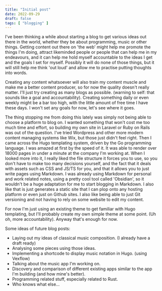 ```yaml
---
title: "Initial post"
date: 2022-09-29
draft: false
tags: [ "blogging" ]
---
```


I've been thinking a while about starting a blog to get various ideas out there in the world, whether they be about programming, music or other things.
Getting content out there on 'the web' might help me promote the things I'm doing, attract likeminded people or people that can help me in my endeavours,
and it can help me hold myself accountable to the ideas I get and the goals I set for myself.
Possibly it will do none of those things, but it will still help me think 'out loud' and allow me to practise putting thoughts into words.

Creating any content whatsoever will also train my content muscle and make me a better content producer,
so for now the quality doesn't really matter. I'll just try creating as many blogs as possible. (warning to self: that sounds like a goal and accountability).
Creating something daily or even weekly might be a bar too high, with the little amount of free time I have these days.
I won't set any goals for now, let's see where it goes.

The thing stopping me from doing this lately was simply not being able to choose a platform to blog on.
I wanted something that won't cost me too much time and effort, so building my own site in Laravel or Ruby on Rails was out of the question.
I've tried Wordpress and other more modern content managing systems like Wix, but those just didn't feel right.
Then I came across the Hugo templating system, driven by the Go programming language.
I was amazed at first by the speed of it. It was able to render over 18000 pages in under a minute at the company I'm working at.
When I looked more into it, I really liked the file structure it forces you to use, so you don't have to make too many decisions yourself,
and the fact that it deals with assets such as CSS and JS/TS for you, and that it allows you to just write pages using Markdown.
I was already using Markdown for personal and work related notes, using a pretty cool tool called 'Obsidian', so it wouldn't be a huge adaptation for me to start blogging in Markdown.
I also like that is just generates a static site that I can plop onto any hosting platform or even just on Github sites.
I also like being able to just Git versioning and not having to rely on some website to edit my content.

For now I'm just using an existing theme to get familiar with Hugo templating, but I'll probably create my own simple theme at some point. (Uh oh, more accountability).
Anyway that's enough for now.

Some ideas of future blog posts:
- Laying out my ideas of classical music composition. (I already have a draft ready) 
- Analysing some pieces using those ideas.
- Implementing a shortcode to display music notation in Hugo. (using Vexflow)
- Talking about the music app I'm working on.
- Discovery and comparison of different existing apps similar to the app I'm building (and how mine's better). 
- Programming related stuff, especially related to Rust. 
- Who knows what else...
